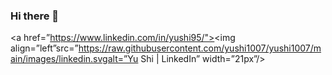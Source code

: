 ### Hi there 👋

<a href=”https://www.linkedin.com/in/yushi95/"><img align=”left”src=”https://raw.githubusercontent.com/yushi1007/yushi1007/main/images/linkedin.svgalt=”Yu Shi | LinkedIn” width=”21px”/></a>
<!--
**naorJR/naorJR** is a ✨ _special_ ✨ repository because its `README.md` (this file) appears on your GitHub profile.

Here are some ideas to get you started:

- 🔭 I’m currently working on find a new job as computer enginner
- 🌱 I’m currently learning ...
- 👯 I’m looking to collaborate on ...
- 🤔 I’m looking for help with ...
- 💬 Ask me about ...
- 📫 How to reach me: ...
- 😄 Pronouns: ...
- ⚡ Fun fact: ...
-->
